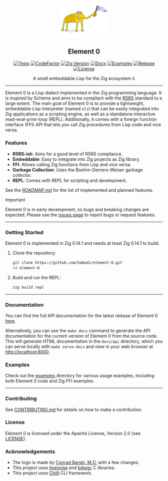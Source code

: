 <div align="center">
  <picture>
    <img alt="Element 0 Logo" src="logo.svg" height="30%" width="30%">
  </picture>
<br>

<h2>Element 0</h2>

[![Tests](https://img.shields.io/github/actions/workflow/status/habedi/element-0/tests.yml?label=tests&style=flat&labelColor=282c34&logo=github)](https://github.com/habedi/element-0/actions/workflows/tests.yml)
[![CodeFactor](https://img.shields.io/codefactor/grade/github/habedi/element-0?label=code%20quality&style=flat&labelColor=282c34&logo=codefactor)](https://www.codefactor.io/repository/github/habedi/element-0)
[![Zig Version](https://img.shields.io/badge/Zig-0.14.1-orange?logo=zig&labelColor=282c34)](https://ziglang.org/download/)
[![Docs](https://img.shields.io/github/v/tag/habedi/element-0?label=docs&color=blue&style=flat&labelColor=282c34&logo=read-the-docs)](https://habedi.github.io/element-0/)
[![Examples](https://img.shields.io/github/v/tag/habedi/element-0?label=examples&color=green&style=flat&labelColor=282c34&logo=zig)](https://github.com/habedi/element-0/tree/main/examples)
[![Release](https://img.shields.io/github/release/habedi/element-0.svg?label=release&style=flat&labelColor=282c34&logo=github)](https://github.com/habedi/element-0/releases/latest)
[![License](https://img.shields.io/badge/license-Apache--2.0-007ec6?label=license&style=flat&labelColor=282c34&logo=open-source-initiative)](https://github.com/habedi/element-0/blob/main/LICENSE)

A small embeddable Lisp for the Zig ecosystem λ

</div>

---

Element 0 is a Lisp dialect implemented in the Zig programming language.
It is inspired by Scheme and aims to be compliant with
the [R5RS](https://www-sop.inria.fr/indes/fp/Bigloo/doc/r5rs-7.html) standard to a large extent.
The main goal of Element 0 is to provide a lightweight, embeddable Lisp interpreter (named `elz`) that can be easily
integrated into Zig applications as a scripting engine, as well as a standalone interactive read-eval-print-loop (REPL).
Additionally, it comes with a foreign function interface (FFI) API that lets you call Zig procedures from Lisp code and
vice versa.

### Features

* **R5RS-ish**: Aims for a good level of R5RS compliance.
* **Embeddable**: Easy to integrate into Zig projects as Zig library.
* **FFI**: Allows calling Zig functions from Lisp and vice versa.
* **Garbage Collection**: Uses the Boehm-Demers-Weiser garbage collector.
* **REPL**: Comes with REPL for scripting and development.

See the [ROADMAP.md](ROADMAP.md) for the list of implemented and planned features.

> [!IMPORTANT]
> Element 0 is in early development, so bugs and breaking changes are expected.
> Please use the [issues page](https://github.com/habedi/element-0/issues) to report bugs or request features.

---

### Getting Started

Element 0 is implemented in Zig 0.14.1 and needs at least Zig 0.14.1 to build.

1. Clone the repository:
   ```sh
   git clone https://github.com/habedi/element-0.git
   cd element-0
   ```
2. Build and run the REPL:
   ```sh
   zig build repl
   ```

-----

### Documentation

You can find the full API documentation for the latest release of Element 0 [here](https://habedi.github.io/element-0/).

Alternatively, you can use the `make docs` command to generate the API documentation for the current version of
Element 0 from the source code.
This will generate HTML documentation in the `docs/api` directory, which you can serve locally with `make serve-docs`
and view in your web browser at [http://localhost:8000](http://localhost:8000).

### Examples

Check out the [examples](examples/) directory for various usage examples,
including both Element 0 code and Zig FFI examples.

---

### Contributing

See [CONTRIBUTING.md](CONTRIBUTING.md) for details on how to make a contribution.

### License

Element 0 is licensed under the Apache License, Version 2.0 (see [LICENSE](LICENSE)).

### Acknowledgements

* The logo is made by [Conrad Barski, M.D.](https://www.lisperati.com/logo.html) with a few changes.
* This project uses [linenoise](https://github.com/antirez/linenoise) and [bdwgc](https://github.com/bdwgc/bdwgc) C
  libraries.
* This project uses [Chilli](https://github.com/habedi/chilli) CLI framework.
